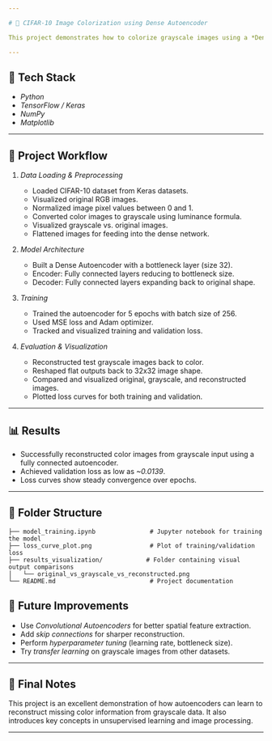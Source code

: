 ```yaml
---

# 🎨 CIFAR-10 Image Colorization using Dense Autoencoder

This project demonstrates how to colorize grayscale images using a *Dense Autoencoder* on the CIFAR-10 dataset. The goal is to train a model that takes grayscale images as input and reconstructs their color versions.

---
```


## 🧰 Tech Stack

- *Python*
- *TensorFlow / Keras*
- *NumPy*
- *Matplotlib*

---

## 🧠 Project Workflow

1. *Data Loading & Preprocessing*
   - Loaded CIFAR-10 dataset from Keras datasets.
   - Visualized original RGB images.
   - Normalized image pixel values between 0 and 1.
   - Converted color images to grayscale using luminance formula.
   - Visualized grayscale vs. original images.
   - Flattened images for feeding into the dense network.

2. *Model Architecture*
   - Built a Dense Autoencoder with a bottleneck layer (size 32).
   - Encoder: Fully connected layers reducing to bottleneck size.
   - Decoder: Fully connected layers expanding back to original shape.

3. *Training*
   - Trained the autoencoder for 5 epochs with batch size of 256.
   - Used MSE loss and Adam optimizer.
   - Tracked and visualized training and validation loss.

4. *Evaluation & Visualization*
   - Reconstructed test grayscale images back to color.
   - Reshaped flat outputs back to 32x32 image shape.
   - Compared and visualized original, grayscale, and reconstructed images.
   - Plotted loss curves for both training and validation.

---

## 📊 Results

- Successfully reconstructed color images from grayscale input using a fully connected autoencoder.
- Achieved validation loss as low as *~0.0139*.
- Loss curves show steady convergence over epochs.

---

## 📌 Folder Structure

```📁 cifar10_colorization/
├── model_training.ipynb               # Jupyter notebook for training the model
├── loss_curve_plot.png                # Plot of training/validation loss
├── results_visualization/            # Folder containing visual output comparisons
│   └── original_vs_grayscale_vs_reconstructed.png
└── README.md                          # Project documentation
```

## 🚀 Future Improvements

- Use *Convolutional Autoencoders* for better spatial feature extraction.
- Add *skip connections* for sharper reconstruction.
- Perform *hyperparameter tuning* (learning rate, bottleneck size).
- Try *transfer learning* on grayscale images from other datasets.

---

## 🏁 Final Notes

This project is an excellent demonstration of how autoencoders can learn to reconstruct missing color information from grayscale data. It also introduces key concepts in unsupervised learning and image processing.


---
